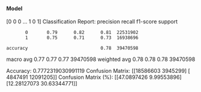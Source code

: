 #### Model
[0 0 0 ... 1 0 1]
Classification Report:
              precision    recall  f1-score   support

           0       0.79      0.82      0.81  22531902
           1       0.75      0.71      0.73  16938696

    accuracy                           0.78  39470598
   macro avg       0.77      0.77      0.77  39470598
weighted avg       0.78      0.78      0.78  39470598

Accuracy: 0.7772319030991119
Confusion Matrix:
[[18586603  3945299]
 [ 4847491 12091205]]
Confusion Matrix (%):
[[47.0897426   9.99553896]
 [12.28127073 30.63344771]]
